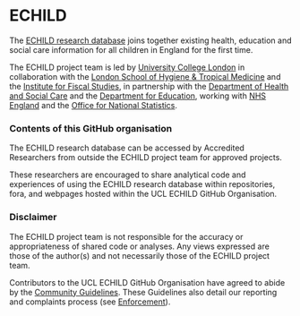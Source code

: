 # ECHILD

The [ECHILD research database](https://www.ucl.ac.uk/child-health/research/population-policy-and-practice-research-and-teaching-department/cenb-clinical-20) 
joins together existing health, education and social care information for all children in England for the first time.

The ECHILD project team is led by [University College London](https://www.ucl.ac.uk/child-health/echild) in collaboration with the 
[London School of Hygiene & Tropical Medicine](https://www.lshtm.ac.uk/) 
and the [Institute for Fiscal Studies](https://www.ifs.org.uk/), 
in partnership with the 
[Department of Health and Social Care](https://www.gov.uk/government/organisations/department-of-health-and-social-care) 
and the 
[Department for Education](https://www.gov.uk/government/organisations/department-for-education), 
working with 
[NHS England](https://www.england.nhs.uk/)
and the 
[Office for National Statistics](https://www.ons.gov.uk/).

### Contents of this GitHub organisation

The ECHILD research database can be accessed by Accredited 
Researchers from outside the ECHILD project team for approved projects.

These researchers are encouraged to share analytical code and 
experiences of using the ECHILD research database within 
repositories, fora, and webpages hosted within the UCL ECHILD 
GitHub Organisation.

### Disclaimer

The ECHILD project team is not responsible for the accuracy or 
appropriateness of shared code or analyses. Any views expressed 
are those of the author(s) and not necessarily those of the ECHILD 
project team.

Contributors to the UCL ECHILD GitHub Organisation have agreed to abide by the
[Community Guidelines](https://github.com/UCL-ECHILD/.github/blob/main/CODE_OF_CONDUCT.md). These Guidelines also detail our reporting and complaints process (see [Enforcement](https://github.com/UCL-ECHILD/.github/blob/main/CODE_OF_CONDUCT.md#enforcement)).

